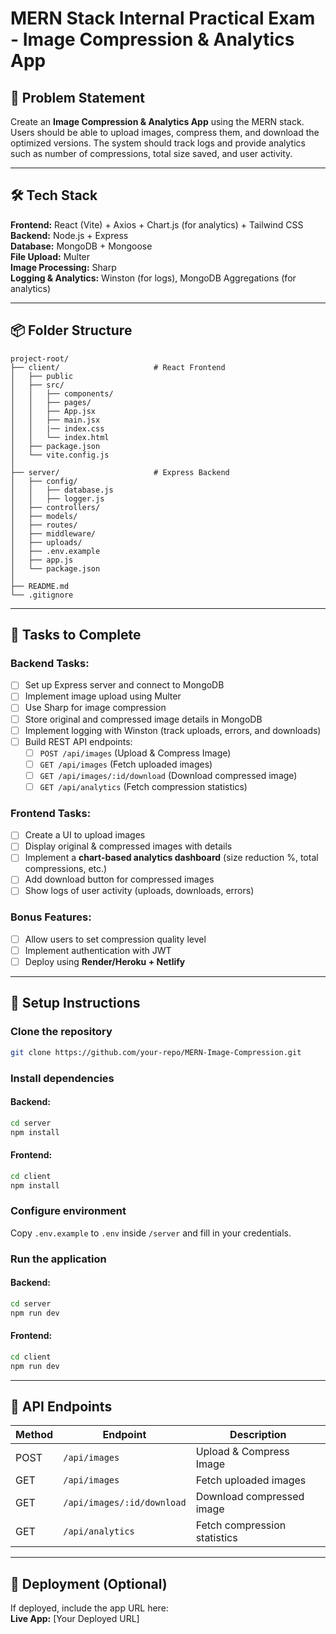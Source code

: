 # MERN Stack Internal Practical Exam - Image Compression & Analytics App

## 🧩 Problem Statement
Create an **Image Compression & Analytics App** using the MERN stack. Users should be able to upload images, compress them, and download the optimized versions. The system should track logs and provide analytics such as number of compressions, total size saved, and user activity.

---
## 🛠️ Tech Stack
**Frontend:** React (Vite) + Axios + Chart.js (for analytics) + Tailwind CSS  
**Backend:** Node.js + Express  
**Database:** MongoDB + Mongoose  
**File Upload:** Multer  
**Image Processing:** Sharp  
**Logging & Analytics:** Winston (for logs), MongoDB Aggregations (for analytics)  

---
## 📦 Folder Structure
```
project-root/
├── client/                     # React Frontend
│   ├── public
│   ├── src/
│   │   ├── components/
│   │   ├── pages/
│   │   ├── App.jsx
│   │   ├── main.jsx
│   │   |── index.css
│   │   └── index.html
│   ├── package.json
│   └── vite.config.js
│
├── server/                     # Express Backend
│   ├── config/
│   │   ├── database.js
│   │   ├── logger.js
│   ├── controllers/
│   ├── models/
│   ├── routes/
│   ├── middleware/
│   ├── uploads/
│   ├── .env.example
│   ├── app.js
│   └── package.json
│
├── README.md
└── .gitignore
```

---
## 📝 Tasks to Complete
### **Backend Tasks:**
- [ ] Set up Express server and connect to MongoDB
- [ ] Implement image upload using Multer
- [ ] Use Sharp for image compression
- [ ] Store original and compressed image details in MongoDB
- [ ] Implement logging with Winston (track uploads, errors, and downloads)
- [ ] Build REST API endpoints:
  - [ ] `POST /api/images` (Upload & Compress Image)
  - [ ] `GET /api/images` (Fetch uploaded images)
  - [ ] `GET /api/images/:id/download` (Download compressed image)
  - [ ] `GET /api/analytics` (Fetch compression statistics)

### **Frontend Tasks:**
- [ ] Create a UI to upload images
- [ ] Display original & compressed images with details
- [ ] Implement a **chart-based analytics dashboard** (size reduction %, total compressions, etc.)
- [ ] Add download button for compressed images
- [ ] Show logs of user activity (uploads, downloads, errors)

### **Bonus Features:**
- [ ] Allow users to set compression quality level
- [ ] Implement authentication with JWT
- [ ] Deploy using **Render/Heroku + Netlify**

---
## 🔧 Setup Instructions
### **Clone the repository**
```bash
git clone https://github.com/your-repo/MERN-Image-Compression.git
```
### **Install dependencies**
#### **Backend:**
```bash
cd server
npm install
```
#### **Frontend:**
```bash
cd client
npm install
```
### **Configure environment**
Copy `.env.example` to `.env` inside `/server` and fill in your credentials.

### **Run the application**
#### **Backend:**
```bash
cd server
npm run dev
```
#### **Frontend:**
```bash
cd client
npm run dev
```

---
## 📌 API Endpoints
| Method | Endpoint | Description |
|--------|---------|-------------|
| POST | `/api/images` | Upload & Compress Image |
| GET | `/api/images` | Fetch uploaded images |
| GET | `/api/images/:id/download` | Download compressed image |
| GET | `/api/analytics` | Fetch compression statistics |

---
## 🔗 Deployment (Optional)
If deployed, include the app URL here:  
**Live App:** [Your Deployed URL]

